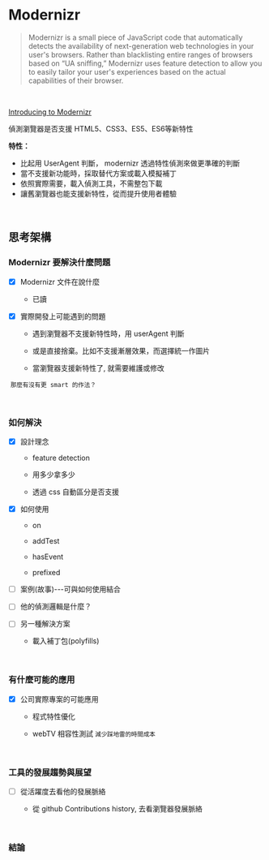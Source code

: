 # Modernizr

> Modernizr is a small piece of JavaScript code that automatically detects the availability of next-generation web technologies in your user's browsers. 
> Rather than blacklisting entire ranges of browsers based on “UA sniffing,” Modernizr uses feature detection to allow you to easily tailor your user's experiences based on the actual capabilities of their browser.

<br />

[Introducing to Modernizr](https://slides.com/krmfla/modernizr#/)

偵測瀏覽器是否支援 HTML5、CSS3、ES5、ES6等新特性

**特性：**
* 比起用 UserAgent 判斷， modernizr 透過特性偵測來做更準確的判斷
* 當不支援新功能時，採取替代方案或載入模擬補丁
* 依照實際需要，載入偵測工具，不需整包下載
* 讓舊瀏覽器也能支援新特性，從而提升使用者體驗

<br />

## 思考架構

### Modernizr 要解決什麼問題

- [x] Modernizr 文件在說什麼

  * 已讀

- [x] 實際開發上可能遇到的問題

  * 遇到瀏覽器不支援新特性時，用 userAgent 判斷
  
  * 或是直接捨棄。比如不支援漸層效果，而選擇統一作圖片
  
  * 當瀏覽器支援新特性了, 就需要維護或修改
  
  ``那麼有沒有更 smart 的作法？``

<br />
 
### 如何解決

- [x] 設計理念

  * feature detection
  
  * 用多少拿多少
  
  * 透過 css 自動區分是否支援
  
- [x] 如何使用

  * on
  
  * addTest
  
  * hasEvent
  
  * prefixed

- [ ] 案例(故事)---可與如何使用結合
 
- [ ] 他的偵測邏輯是什麼？

- [ ] 另一種解決方案

  * 載入補丁包(polyfills)

<br />

### 有什麼可能的應用

- [x] 公司實際專案的可能應用

  * 程式特性優化

  * webTV 相容性測試 ``減少踩地雷的時間成本``
  
<br />

### 工具的發展趨勢與展望

- [ ] 從活躍度去看他的發展脈絡

  * 從 github Contributions history, 去看瀏覽器發展脈絡
  
<br />

### 結論

